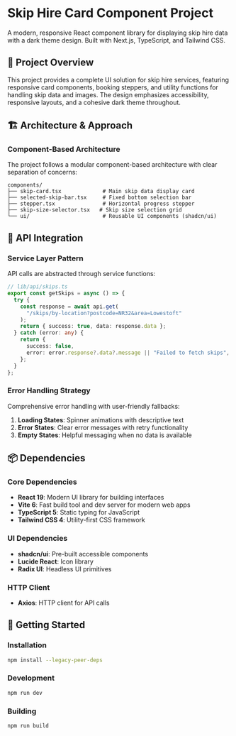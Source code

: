 # Skip Hire Card Component Project

A modern, responsive React component library for displaying skip hire data with a dark theme design. Built with Next.js, TypeScript, and Tailwind CSS.

## 🎯 Project Overview

This project provides a complete UI solution for skip hire services, featuring responsive card components, booking steppers, and utility functions for handling skip data and images. The design emphasizes accessibility, responsive layouts, and a cohesive dark theme throughout.

## 🏗️ Architecture & Approach

### Component-Based Architecture

The project follows a modular component-based architecture with clear separation of concerns:

```
components/
├── skip-card.tsx             # Main skip data display card
├── selected-skip-bar.tsx     # Fixed bottom selection bar
├── stepper.tsx               # Horizontal progress stepper
├── skip-size-selector.tsx   # Skip size selection grid
└── ui/                       # Reusable UI components (shadcn/ui)
```

## 🔌 API Integration

### Service Layer Pattern

API calls are abstracted through service functions:

```typescript
// lib/api/skips.ts
export const getSkips = async () => {
  try {
    const response = await api.get(
      "/skips/by-location?postcode=NR32&area=Lowestoft"
    );
    return { success: true, data: response.data };
  } catch (error: any) {
    return {
      success: false,
      error: error.response?.data?.message || "Failed to fetch skips",
    };
  }
};
```

### Error Handling Strategy

Comprehensive error handling with user-friendly fallbacks:

1. **Loading States**: Spinner animations with descriptive text
2. **Error States**: Clear error messages with retry functionality
3. **Empty States**: Helpful messaging when no data is available

## 📦 Dependencies

### Core Dependencies

- **React 19**: Modern UI library for building interfaces
- **Vite 6**: Fast build tool and dev server for modern web apps
- **TypeScript 5**: Static typing for JavaScript
- **Tailwind CSS 4**: Utility-first CSS framework

### UI Dependencies

- **shadcn/ui**: Pre-built accessible components
- **Lucide React**: Icon library
- **Radix UI**: Headless UI primitives

### HTTP Client

- **Axios**: HTTP client for API calls

## 🚀 Getting Started

### Installation

```bash
npm install --legacy-peer-deps
```

### Development

```bash
npm run dev
```

### Building

```bash
npm run build
```
